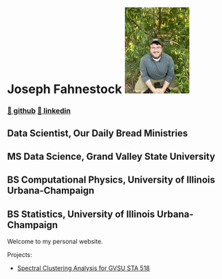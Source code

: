 # Joseph Fahnestock ![me](me_small.jpg)
### [🤖 github](https://www.github.com/jfahne) [📑 linkedin](https://www.linkedin.com/in/joseph-fahnestock-712999141)
## Data Scientist, Our Daily Bread Ministries
## MS Data Science, Grand Valley State University 
## BS Computational Physics, University of Illinois Urbana-Champaign
## BS Statistics, University of Illinois Urbana-Champaign

Welcome to my personal website.

Projects:

* [Spectral Clustering Analysis for GVSU STA 518](sta518final)

